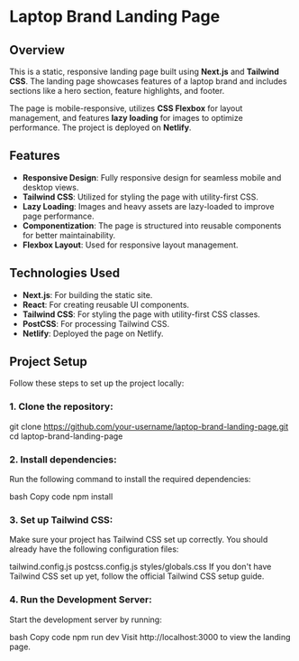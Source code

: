 # Laptop Brand Landing Page

## Overview

This is a static, responsive landing page built using **Next.js** and **Tailwind CSS**. The landing page showcases features of a laptop brand and includes sections like a hero section, feature highlights, and footer.

The page is mobile-responsive, utilizes **CSS Flexbox** for layout management, and features **lazy loading** for images to optimize performance. The project is deployed on **Netlify**.

## Features

- **Responsive Design**: Fully responsive design for seamless mobile and desktop views.
- **Tailwind CSS**: Utilized for styling the page with utility-first CSS.
- **Lazy Loading**: Images and heavy assets are lazy-loaded to improve page performance.
- **Componentization**: The page is structured into reusable components for better maintainability.
- **Flexbox Layout**: Used for responsive layout management.

## Technologies Used

- **Next.js**: For building the static site.
- **React**: For creating reusable UI components.
- **Tailwind CSS**: For styling the page with utility-first CSS classes.
- **PostCSS**: For processing Tailwind CSS.
- **Netlify**: Deployed the page on Netlify.

## Project Setup

Follow these steps to set up the project locally:

### 1. Clone the repository:

git clone https://github.com/your-username/laptop-brand-landing-page.git
cd laptop-brand-landing-page

### 2. Install dependencies:
Run the following command to install the required dependencies:

bash
Copy code
npm install
### 3. Set up Tailwind CSS:
Make sure your project has Tailwind CSS set up correctly. You should already have the following configuration files:

tailwind.config.js
postcss.config.js
styles/globals.css
If you don't have Tailwind CSS set up yet, follow the official Tailwind CSS setup guide.

### 4. Run the Development Server:
Start the development server by running:

bash
Copy code
npm run dev
Visit http://localhost:3000 to view the landing page.
